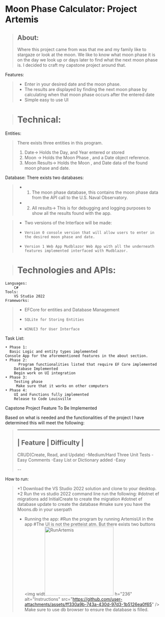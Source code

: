 # Moon Phase Calculator: Project Artemis
>## About:
>	Where this project came from was that me and my family like to stargaze or look at the moon. We like to know what moon phase it is on the day we look up or days later to find what the next moon phase is. I decided to craft my capstone project around that.

Features:

   > * Enter in your desired date and the moon phase.
   > * The results are displayed by finding the next moon phase by calculating when that moon phase occurs after the entered date
   > * Simple easy to use UI

> # Technical:

Entities:
> There exists three entities in this program.	
>	1. Date→ Holds the Day, and Year entered or stored
>	2. Moon → Holds the Moon Phase , and a Date object reference.
>	3. Moon Results→ Holds the Moon , and Date data of the found moon phase and date.

Database:
	There exists two databases:
> * 1. The moon phase database, this contains the moon phase data from the API call to the U.S. Naval Observatory.
  > *  2.  All results→ This is for debugging and logging purposes to show all the results found with the app.

> * Two versions of the Interface will be made:
> * 	Version 0 console version that will allow users to enter in the desired moon phase and date.			
> * 	Version 1 Web App Mudblazor Web App with all the underneath features implemented interfaced with Mudblazor.

> # Technologies and APIs:
	Languages:
		C#
	Tools:
		VS Studio 2022
	Frameworks:
> * EFCore for entities and Database Management
> *		SQLite for Storing Entities
> *		WINUI3 for User Interface

Task List:

    • Phase 1:
      Basic Logic and entity types implemented
	Console App for the aforementioned features in the about section. 
    • Phase 2:
          Program functionalities listed that require EF Core implemented
	    Database Implemented
	    Begin work on UI integration
    • Phase 3:
	    Testing phase 
	     Make sure that it works on other computers
    • Phase 4:
	    UI and Functions fully implemented
	    Release to Code Louisville
	
	
Capstone Project Feature To Be Implemented

Based on what is needed and the functionalities of the project I have determined this will meet the following:


>---
> | Feature | Difficulty |
>--
>   CRUD(Create, Read, and Update) -Medium/Hard
>   Three Unit Tests -Easy
>   Comments -Easy
>   List or Dictionary added -Easy
>
>   --
>
How to run:
>*1 Download the VS Studio 2022 solution and clone to your desktop.
>*2 Run the vs studio 2022 command line run the following:
#dotnet ef migrations add InitialCreate to create the migration
#dotnet ef database update to create the database
#make sure you have the Moons.db in your userpath 
>* Running the app:
#Run the program by running ArtemisUI in the app
#The UI is not the pretteist atm. But there exists two buttons
<img widt<img width="224" alt="RunArtemis" src="https://github.com/user-attachments/assets/6b665020-f70d-4097-ac6d-9ff6ef1ef70c" />
h="236" alt="Instructions" src="https://github.com/user-attachments/assets/ff330a9b-743a-430d-97d3-1b5126ea0f65" />
Make sure to use db browser to ensure the database is filled.
